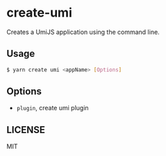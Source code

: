 # create-umi

Creates a UmiJS application using the command line.

## Usage

```bash
$ yarn create umi <appName> [Options]
```

## Options

* `plugin`, create umi plugin

## LICENSE

MIT
